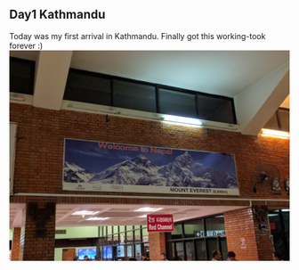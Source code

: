 ## Day1 Kathmandu
Today was my first arrival in Kathmandu. 
Finally got this working-took forever :)
![Wow Kathmandu-finally here](/img/day1/kathmanduday1.jpg)


